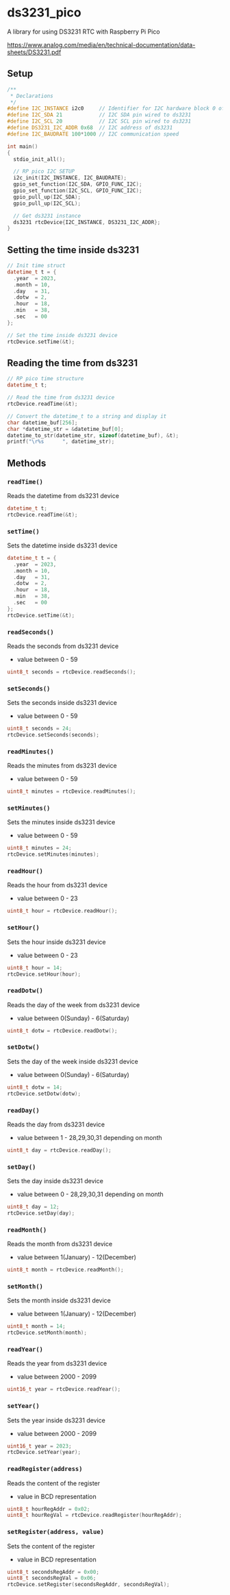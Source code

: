 # ds3231_pico
A library for using DS3231 RTC with Raspberry Pi Pico

https://www.analog.com/media/en/technical-documentation/data-sheets/DS3231.pdf


## Setup
```cpp
/**
 * Declarations
 */
#define I2C_INSTANCE i2c0     // Identifier for I2C hardware block 0 of RP pico
#define I2C_SDA 21            // I2C SDA pin wired to ds3231
#define I2C_SCL 20            // I2C SCL pin wired to ds3231
#define DS3231_I2C_ADDR 0x68  // I2C address of ds3231
#define I2C_BAUDRATE 100*1000 // I2C communication speed

int main()
{
  stdio_init_all();

  // RP pico I2C SETUP
  i2c_init(I2C_INSTANCE, I2C_BAUDRATE);
  gpio_set_function(I2C_SDA, GPIO_FUNC_I2C);
  gpio_set_function(I2C_SCL, GPIO_FUNC_I2C);
  gpio_pull_up(I2C_SDA);
  gpio_pull_up(I2C_SCL);

  // Get ds3231 instance
  ds3231 rtcDevice{I2C_INSTANCE, DS3231_I2C_ADDR};
}
```


## Setting the time inside ds3231
```cpp
// Init time struct
datetime_t t = {
  .year  = 2023,
  .month = 10,
  .day   = 31,
  .dotw  = 2,
  .hour  = 18,
  .min   = 38,
  .sec   = 00
};

// Set the time inside ds3231 device
rtcDevice.setTime(&t);
```


## Reading the time from ds3231
```cpp
// RP pico time structure
datetime_t t;

// Read the time from ds3231 device
rtcDevice.readTime(&t);

// Convert the datetime_t to a string and display it
char datetime_buf[256];
char *datetime_str = &datetime_buf[0];
datetime_to_str(datetime_str, sizeof(datetime_buf), &t);
printf("\r%s      ", datetime_str);
```


## Methods
### `readTime()`
Reads the datetime from ds3231 device
```cpp
datetime_t t;
rtcDevice.readTime(&t);
```

### `setTime()`
Sets the datetime inside ds3231 device
```cpp
datetime_t t = {
  .year  = 2023,
  .month = 10,
  .day   = 31,
  .dotw  = 2,
  .hour  = 18,
  .min   = 38,
  .sec   = 00
};
rtcDevice.setTime(&t);
```

### `readSeconds()`
Reads the seconds from ds3231 device
- value between 0 - 59
```cpp
uint8_t seconds = rtcDevice.readSeconds();
```

### `setSeconds()`
Sets the seconds inside ds3231 device
- value between 0 - 59
```cpp
uint8_t seconds = 24;
rtcDevice.setSeconds(seconds);
```

### `readMinutes()`
Reads the minutes from ds3231 device
- value between 0 - 59
```cpp
uint8_t minutes = rtcDevice.readMinutes();
```

### `setMinutes()`
Sets the minutes inside ds3231 device
- value between 0 - 59
```cpp
uint8_t minutes = 24;
rtcDevice.setMinutes(minutes);
```

### `readHour()`
Reads the hour from ds3231 device
- value between 0 - 23
```cpp
uint8_t hour = rtcDevice.readHour();
```

### `setHour()`
Sets the hour inside ds3231 device
- value between 0 - 23
```cpp
uint8_t hour = 14;
rtcDevice.setHour(hour);
```

### `readDotw()`
Reads the day of the week from ds3231 device
- value between 0(Sunday) - 6(Saturday) 
```cpp
uint8_t dotw = rtcDevice.readDotw();
```

### `setDotw()`
Sets the day of the week inside ds3231 device
- value between 0(Sunday) - 6(Saturday)
```cpp
uint8_t dotw = 14;
rtcDevice.setDotw(dotw);
```

### `readDay()`
Reads the day from ds3231 device
- value between 1 - 28,29,30,31 depending on month
```cpp
uint8_t day = rtcDevice.readDay();
```

### `setDay()`
Sets the day inside ds3231 device
- value between 0 - 28,29,30,31 depending on month
```cpp
uint8_t day = 12;
rtcDevice.setDay(day);
```

### `readMonth()`
Reads the month from ds3231 device
- value between 1(January) - 12(December)
```cpp
uint8_t month = rtcDevice.readMonth();
```

### `setMonth()`
Sets the month inside ds3231 device
- value between 1(January) - 12(December)
```cpp
uint8_t month = 14;
rtcDevice.setMonth(month);
```

### `readYear()`
Reads the year from ds3231 device
- value between 2000 - 2099
```cpp
uint16_t year = rtcDevice.readYear();
```

### `setYear()`
Sets the year inside ds3231 device
- value between 2000 - 2099
```cpp
uint16_t year = 2023;
rtcDevice.setYear(year);
```

### `readRegister(address)`
Reads the content of the register
- value in BCD representation
```cpp
uint8_t hourRegAddr = 0x02;
uint8_t hourRegVal = rtcDevice.readRegister(hourRegAddr);
```

### `setRegister(address, value)`
Sets the content of the register
- value in BCD representation
```cpp
uint8_t secondsRegAddr = 0x00;
uint8_t secondsRegVal = 0x06;
rtcDevice.setRegister(secondsRegAddr, secondsRegVal);
```